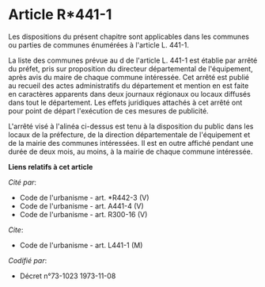 # Article R*441-1

Les dispositions du présent chapitre sont applicables dans les communes ou parties de communes énumérées à l'article L.
441-1.

La liste des communes prévue au d de l'article L. 441-1 est établie par arrêté du préfet, pris sur proposition du directeur
départemental de l'équipement, après avis du maire de chaque commune intéressée. Cet arrêté est publié au recueil des actes
administratifs du département et mention en est faite en caractères apparents dans deux journaux régionaux ou locaux diffusés
dans tout le département. Les effets juridiques attachés à cet arrêté ont pour point de départ l'exécution de ces mesures de
publicité.

L'arrêté visé à l'alinéa ci-dessus est tenu à la disposition du public dans les locaux de la préfecture, de la direction
départementale de l'équipement et de la mairie des communes intéressées. Il est en outre affiché pendant une durée de deux
mois, au moins, à la mairie de chaque commune intéressée.

**Liens relatifs à cet article**

_Cité par_:

  - Code de l'urbanisme - art. *R442-3 (V)
  - Code de l'urbanisme - art. A441-4 (V)
  - Code de l'urbanisme - art. R300-16 (V)

_Cite_:

  - Code de l'urbanisme - art. L441-1 (M)

_Codifié par_:

  - Décret n°73-1023 1973-11-08
